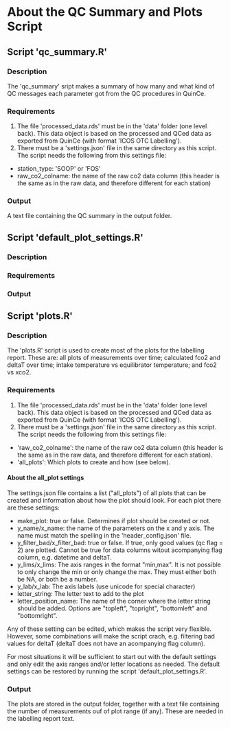 About the QC Summary and Plots Script
==========================================================================

## Script 'qc_summary.R' ##

### Description ###
The 'qc_summary' sript makes a summary of how many and what kind of QC messages
each parameter got from the QC procedures in QuinCe.

### Requirements ###
1. The file 'processed_data.rds' must be in the 'data' folder (one level back).
This data object is based on the processed and QCed data as exported from
QuinCe (with format 'ICOS OTC Labelling').
2. There must be a 'settings.json' file in the same directory as this script.
The script needs the following from this settings file:
- station_type: 'SOOP' or 'FOS'
- raw_co2_colname: the name of the raw co2 data column (this header is the same
 as in the raw data, and therefore different for each station)

### Output ###
A text file containing the QC summary in the output folder.


## Script 'default_plot_settings.R' ##

### Description ###

### Requirements ###

### Output ###


## Script 'plots.R' ##

### Description ###
The 'plots.R' script is used to create most of the plots for the labelling
report. These are: all plots of measurements over time; calculated fco2 and
deltaT over time; intake temperature vs equilibrator temperature; and fco2 vs
xco2.

### Requirements ###
1. The file 'processed_data.rds' must be in the 'data' folder (one level back).
This data object is based on the processed and QCed data as exported from
QuinCe (with format 'ICOS OTC Labelling').
2. There must be a 'settings.json' file in the same directory as this script.
The script needs the following from this settings file:
- 'raw_co2_colname': the name of the raw co2 data column (this header is
the same as in the raw data, and therefore different for each station).
- 'all_plots': Which plots to create and how (see below).

#### About the all_plot settings ####
The settings.json file contains a list ("all_plots") of all plots that can
be created and information about how the plot should look. For each plot there
are these settings:
- make_plot: true or false. Determines if plot should be created or not.
- y_name/x_name: the name of the parameters on the x and y axis. The name must
 match the spelling in the 'header_config.json' file.
- y_filter_bad/x_filter_bad: true or false. If true, only good values (qc flag
= 2) are plotted. Cannot be true for data columns witout acompanying flag column, e.g. datetime and deltaT.
- y_lims/x_lims: The axis ranges in the format "min,max". It is not possible
to only change the min or only change the max. They must either both be NA, or
both be a number.
- y_lab/x_lab: The axis labels (use unicode for special character)
- letter_string: The letter text to add to the plot
- letter_position_name: The name of the corner where the letter string should
be added. Options are "topleft", "topright", "bottomleft" and "bottomright".

Any of these setting can be edited, which makes the script very flexible.
However, some combinations will make the script crach, e.g. filtering bad
values for deltaT (deltaT does not have an acompanying flag column).

For most situations it will be sufficient to start out with the default
settings and only edit the axis ranges and/or letter locations as needed. The
default settings can be restored by running the script
'default_plot_settings.R'.

### Output ###
The plots are stored in the output folder, together with a text file
containing the number of measurements ouf of plot range (if any). These are
needed in the labelling report text.